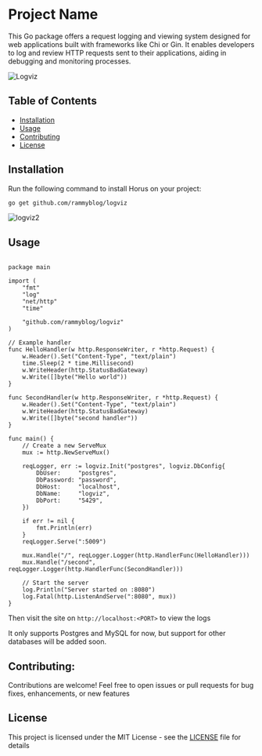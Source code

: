 # Project Name

This Go package offers a request logging and viewing system designed for web applications built with frameworks like Chi or Gin. It enables developers to log and review HTTP requests sent to their applications, aiding in debugging and monitoring processes.

![Logviz](https://github.com/rammyblog/portfolio-v2/assets/36502131/f907193e-66f4-41d0-bf56-0b8dca34d1eb)

## Table of Contents

- [Installation](#installation)
- [Usage](#usage)
- [Contributing](#contributing)
- [License](#license)

## Installation

Run the following command to install Horus on your project:

```bash
go get github.com/rammyblog/logviz
```

![logviz2](https://github.com/rammyblog/portfolio-v2/assets/36502131/c3511846-7d74-4dc1-aeb9-735f9771e0f3)


## Usage

```

package main

import (
	"fmt"
	"log"
	"net/http"
	"time"

	"github.com/rammyblog/logviz"
)

// Example handler
func HelloHandler(w http.ResponseWriter, r *http.Request) {
	w.Header().Set("Content-Type", "text/plain")
	time.Sleep(2 * time.Millisecond)
	w.WriteHeader(http.StatusBadGateway)
	w.Write([]byte("Hello world"))
}

func SecondHandler(w http.ResponseWriter, r *http.Request) {
	w.Header().Set("Content-Type", "text/plain")
	w.WriteHeader(http.StatusBadGateway)
	w.Write([]byte("second handler"))
}

func main() {
	// Create a new ServeMux
	mux := http.NewServeMux()

	reqLogger, err := logviz.Init("postgres", logviz.DbConfig{
		DbUser:     "postgres",
		DbPassword: "password",
		DbHost:     "localhost",
		DbName:     "logviz",
		DbPort:     "5429",
	})

	if err != nil {
		fmt.Println(err)
	}
	reqLogger.Serve(":5009")

	mux.Handle("/", reqLogger.Logger(http.HandlerFunc(HelloHandler)))
	mux.Handle("/second", reqLogger.Logger(http.HandlerFunc(SecondHandler)))

	// Start the server
	log.Println("Server started on :8080")
	log.Fatal(http.ListenAndServe(":8080", mux))
}

```

Then visit the site on `http://localhost:<PORT>` to view the logs

It only supports Postgres and MySQL for now, but support for other databases will be added soon.

## Contributing:
Contributions are welcome! Feel free to open issues or pull requests for bug fixes, enhancements, or new features

## License
This project is licensed under the MIT License - see the [LICENSE](LICENSE) file for details

